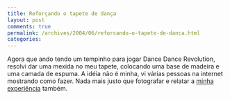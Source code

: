 ```yaml
---
title: Reforçando o tapete de dança
layout: post
comments: true
permalink: /archives/2004/06/reforcando-o-tapete-de-danca.html
categories:
---
```

Agora que ando tendo um tempinho para jogar Dance Dance Revolution, resolvi dar uma mexida no meu tapete, colocando uma base de madeira e uma camada de espuma. A idéia não é minha, vi várias pessoas na internet mostrando como fazer. Nada mais justo que fotografar e relatar a <a href=tapete.html>minha experiência</a> também.
